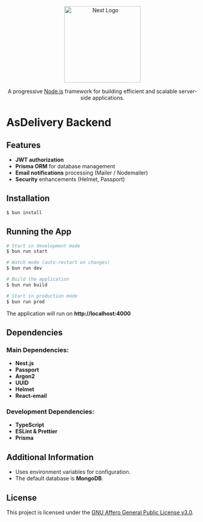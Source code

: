 <p align="center">
  <a href="http://nestjs.com/" target="_blank">
    <img src="https://nestjs.com/img/logo-small.svg" width="200" alt="Nest Logo" />
  </a>
</p>
<p align="center">A progressive <a href="http://nodejs.org" target="_blank">Node.js</a> framework for building efficient and scalable server-side applications.</p>

# AsDelivery Backend

## Features

- **JWT authorization**
- **Prisma ORM** for database management
- **Email notifications** processing (Mailer / Nodemailer)
- **Security** enhancements (Helmet, Passport)

## Installation

```bash
$ bun install
```

## Running the App

```bash
# Start in development mode
$ bun run start

# Watch mode (auto-restart on changes)
$ bun run dev

# Build the application
$ bun run build

# Start in production mode
$ bun run prod
```

The application will run on **http://localhost:4000**

## Dependencies

### Main Dependencies:

- **Nest.js**
- **Passport**
- **Argon2**
- **UUID**
- **Helmet**
- **React-email**

### Development Dependencies:

- **TypeScript**
- **ESLint & Prettier**
- **Prisma**

## Additional Information

- Uses environment variables for configuration.
- The default database is **MongoDB**.

## License

This project is licensed under the [GNU Affero General Public License v3.0](../LICENSE).
